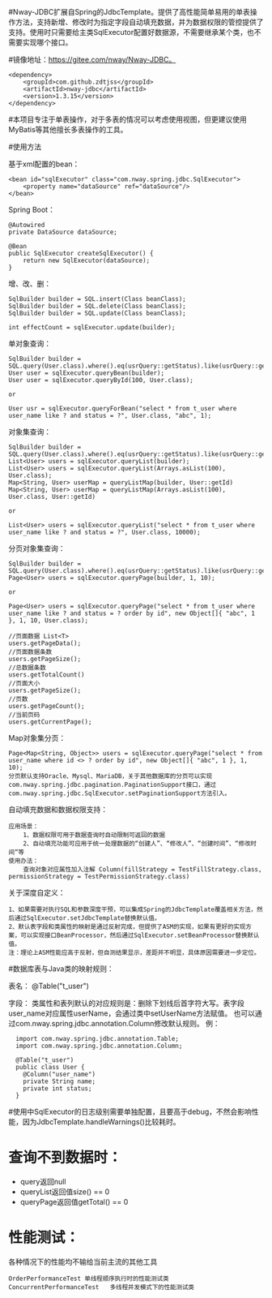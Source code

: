 #Nway-JDBC扩展自Spring的JdbcTemplate。提供了高性能简单易用的单表操作方法，支持新增、修改时为指定字段自动填充数据，并为数据权限的管控提供了支持。使用时只需要给主类SqlExecutor配置好数据源，不需要继承某个类，也不需要实现哪个接口。

#镜像地址：https://gitee.com/nway/Nway-JDBC。

	<dependency>
		<groupId>com.github.zdtjss</groupId>
		<artifactId>nway-jdbc</artifactId>
		<version>1.3.15</version>
	</dependency>

#本项目专注于单表操作，对于多表的情况可以考虑使用视图，但更建议使用MyBatis等其他擅长多表操作的工具。

#使用方法

基于xml配置的bean： 

    <bean id="sqlExecutor" class="com.nway.spring.jdbc.SqlExecutor">
        <property name="dataSource" ref="dataSource"/>
    </bean>

Spring Boot：

    @Autowired
    private DataSource dataSource;

	@Bean
	public SqlExecutor createSqlExecutor() {
		return new SqlExecutor(dataSource);
	}

增、改、删：  

	SqlBuilder builder = SQL.insert(Class beanClass);
	SqlBuilder builder = SQL.delete(Class beanClass);
	SqlBuilder builder = SQL.update(Class beanClass);
	
	int effectCount = sqlExecutor.update(builder);
    
单对象查询：
	
    SqlBuilder builder = SQL.query(User.class).where().eq(usrQuery::getStatus).like(usrQuery::getName);
    User user = sqlExecutor.queryBean(builder);
    User user = sqlExecutor.queryById(100, User.class);
    
    or
    
    User usr = sqlExecutor.queryForBean("select * from t_user where user_name like ? and status = ?", User.class, "abc", 1);
        
对象集查询：
	
    SqlBuilder builder = SQL.query(User.class).where().eq(usrQuery::getStatus).like(usrQuery::getName);
    List<User> users = sqlExecutor.queryList(builder);
    List<User> users = sqlExecutor.queryList(Arrays.asList(100), User.class);
    Map<String, User> userMap = queryListMap(builder, User::getId)
    Map<String, User> userMap = queryListMap(Arrays.asList(100), User.class, User::getId)
    
    or
    
    List<User> users = sqlExecutor.queryList("select * from t_user where user_name like ? and status = ?", User.class, 10000);
    
分页对象集查询：

    SqlBuilder builder = SQL.query(User.class).where().eq(usrQuery::getStatus).like(usrQuery::getName).orderBy(usrQuery::getId);
    Page<User> users = sqlExecutor.queryPage(builder, 1, 10);
    
    or
    
    Page<User> users = sqlExecutor.queryPage("select * from t_user where user_name like ? and status = ? order by id", new Object[]{ "abc", 1 }, 1, 10, User.class);
    
    //页面数据 List<T>
    users.getPageData();
    //页面数据条数
    users.getPageSize();
    //总数据条数
    users.getTotalCount()
    //页面大小
    users.getPageSize();
    //页数
    users.getPageCount();
    //当前页码
    users.getCurrentPage();
		
Map对象集分页：	
		
    Page<Map<String, Object>> users = sqlExecutor.queryPage("select * from user_name where id <> ? order by id", new Object[]{ "abc", 1 }, 1, 10);
    分页默认支持Oracle、Mysql、MariaDB，关于其他数据库的分页可以实现com.nway.spring.jdbc.pagination.PaginationSupport接口，通过com.nway.spring.jdbc.SqlExecutor.setPaginationSupport方法引入。

自动填充数据和数据权限支持：

	应用场景： 
		1、数据权限可用于数据查询时自动限制可返回的数据
		2、自动填充功能可应用于统一处理数据的“创建人”、“修改人”、“创建时间”、“修改时间“等
	使用办法：
		查询对象对应属性加入注解 Column(fillStrategy = TestFillStrategy.class, permissionStrategy = TestPermissionStrategy.class) 

关于深度自定义：

    1、如果需要对执行SQL和参数深度干预，可以集成Spring的JdbcTemplate覆盖相关方法，然后通过SqlExecutor.setJdbcTemplate替换默认值。
    2、默认表字段和类属性的映射是通过反射完成，但提供了ASM的实现，如果有更好的实现方案，可以实现接口BeanProcessor，然后通过SqlExecutor.setBeanProcessor替换默认值。
    注：理论上ASM性能应高于反射，但自测结果显示，差距并不明显，具体原因需要进一步定位。

#数据库表与Java类的映射规则：  
   
   表名：
   @Table("t_user")
   
   字段：
   类属性和表列默认的对应规则是：删除下划线后首字符大写。表字段user_name对应属性userName，会通过类中setUserName方法赋值。
   也可以通过com.nway.spring.jdbc.annotation.Column修改默认规则。
    例：
   
      import com.nway.spring.jdbc.annotation.Table;
      import com.nway.spring.jdbc.annotation.Column;
      
      @Table("t_user")
      public class User {
      	@Column("user_name")
	  	private String name;
	  	private int status;
      }

#使用中SqlExecutor的日志级别需要单独配置，且要高于debug，不然会影响性能，因为JdbcTemplate.handleWarnings()比较耗时。

# 查询不到数据时：

 <ul>
  <li>query返回null</li>
  <li>queryList返回值size() == 0</li>
  <li>queryPage返回值getTotal() == 0</li>
 </ul>

# 性能测试：

各种情况下的性能均不输给当前主流的其他工具

    OrderPerformanceTest 单线程顺序执行时的性能测试类
    ConcurrentPerformanceTest   多线程并发模式下的性能测试类